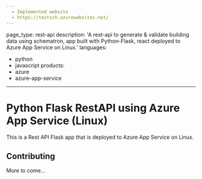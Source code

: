 ```yaml
---
  - Implemented website 
  - https://testsch.azurewebsites.net/
---
```

page_type: rest-api
description: 'A rest-api to generate & validate building data using schematron, app built with Python-Flask, react deployed to Azure App Service on Linux.'
languages:
  - python
  - javascript
products:
  - azure
  - azure-app-service
---

# Python Flask RestAPI using Azure App Service (Linux)

This is a Rest API Flask app that is deployed to Azure App Service on Linux.

## Contributing

More to come...
